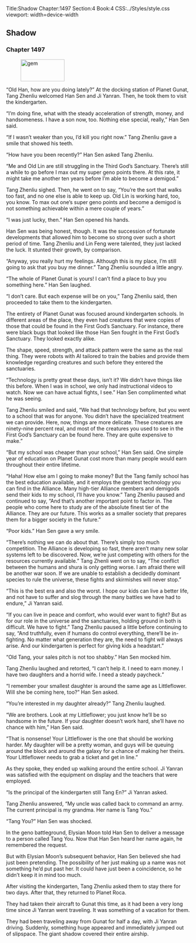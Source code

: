 Title:Shadow 
Chapter:1497 
Section:4 
Book:4 
CSS:../Styles/style.css 
viewport: width=device-width
  
## Shadow
### Chapter 1497 
<figure>
	<img src="../Images/gem.gif" alt="gem" id="gem" width="120" height="60" />
</figure>
  

  
  “Old Han, how are you doing lately?” At the docking station of Planet Gunat, Tang Zhenliu welcomed Han Sen and Ji Yanran. Then, he took them to visit the kindergarten.

“I’m doing fine, what with the steady acceleration of strength, money, and handsomeness. I have a son now, too. Nothing else special, really,” Han Sen said.

“If I wasn’t weaker than you, I’d kill you right now.” Tang Zhenliu gave a smile that showed his teeth.

“How have you been recently?” Han Sen asked Tang Zhenliu.

“Me and Old Lin are still struggling in the Third God’s Sanctuary. There’s still a while to go before I max out my super geno points there. At this rate, it might take me another ten years before I’m able to become a demigod.”

Tang Zhenliu sighed. Then, he went on to say, “You’re the sort that walks too fast, and no one else is able to keep up. Old Lin is working hard, too, you know. To max out one’s super geno points and become a demigod is not something achievable within a mere couple of years.”

“I was just lucky, then.” Han Sen opened his hands.

Han Sen was being honest, though. It was the succession of fortunate developments that allowed him to become so strong over such a short period of time. Tang Zhenliu and Lin Feng were talented, they just lacked the luck. It stunted their growth, by comparison.

“Anyway, you really hurt my feelings. Although this is my place, I’m still going to ask that you buy me dinner.” Tang Zhenliu sounded a little angry.

“The whole of Planet Gunat is yours! I can’t find a place to buy you something here.” Han Sen laughed.

“I don’t care. But each expense will be on you,” Tang Zhenliu said, then proceeded to take them to the kindergarten.

The entirety of Planet Gunat was focused around kindergarten schools. In different areas of the place, they even had creatures that were copies of those that could be found in the First God’s Sanctuary. For instance, there were black bugs that looked like those Han Sen fought in the First God’s Sanctuary. They looked exactly alike.

The shape, speed, strength, and attack pattern were the same as the real thing. They were robots with AI tailored to train the babies and provide them knowledge regarding creatures and such before they entered the sanctuaries.

“Technology is pretty great these days, isn’t it? We didn’t have things like this before. When I was in school, we only had instructional videos to watch. Now we can have actual fights, I see.” Han Sen complimented what he was seeing.

Tang Zhenliu smiled and said, “We had that technology before, but you went to a school that was for anyone. You didn’t have the specialized treatment we can provide. Here, now, things are more delicate. These creatures are ninety-nine percent real, and most of the creatures you used to see in the First God’s Sanctuary can be found here. They are quite expensive to make.”

“But my school was cheaper than your school,” Han Sen said. One simple year of education on Planet Gunat cost more than many people would earn throughout their entire lifetime.

“Haha! How else am I going to make money? But the Tang family school has the best education available, and it employs the greatest technology you can find in the Alliance. Many high-tier Alliance members and demigods send their kids to my school, I’ll have you know.” Tang Zhenliu paused and continued to say, “And that’s another important point to factor in. The people who come here to study are of the absolute finest tier of the Alliance. They are our future. This works as a smaller society that prepares them for a bigger society in the future.”

“Poor kids.” Han Sen gave a wry smile.

“There’s nothing we can do about that. There’s simply too much competition. The Alliance is developing so fast, there aren’t many new solar systems left to be discovered. Now, we’re just competing with others for the resources currently available.” Tang Zhenli went on to say, “The conflict between the humans and shura is only getting worse. I am afraid there will be another war soon. If we are unable to establish a decidedly dominant species to rule the universe, these fights and skirmishes will never stop.”

“This is the best era and also the worst. I hope our kids can live a better life, and not have to suffer and slog through the many battles we have had to endure,” Ji Yanran said.

“If you can live in peace and comfort, who would ever want to fight? But as for our role in the universe and the sanctuaries, holding ground in both is difficult. We have to fight.” Tang Zhenliu paused a little before continuing to say, “And truthfully, even if humans do control everything, there’ll be in-fighting. No matter what generation they are, the need to fight will always arise. And our kindergarten is perfect for giving kids a headstart.”

“Old Tang, your sales pitch is not too shabby.” Han Sen mocked him.

Tang Zhenliu laughed and retorted, “I can’t help it. I need to earn money. I have two daughters and a horrid wife. I need a steady paycheck.”

“I remember your smallest daughter is around the same age as Littleflower. Will she be coming here, too?” Han Sen asked.

“You’re interested in my daughter already?” Tang Zhenliu laughed.

“We are brothers. Look at my Littleflower; you just know he’ll be so handsome in the future. If your daughter doesn’t work hard, she’ll have no chance with him,” Han Sen said.

“That is nonsense! Your Littleflower is the one that should be working harder. My daughter will be a pretty woman, and guys will be queuing around the block and around the galaxy for a chance of making her theirs. Your Littleflower needs to grab a ticket and get in line.”

As they spoke, they ended up walking around the entire school. Ji Yanran was satisfied with the equipment on display and the teachers that were employed.

“Is the principal of the kindergarten still Tang En?” Ji Yanran asked.

Tang Zhenliu answered, “My uncle was called back to command an army. The current principal is my grandma. Her name is Tang You.”

“Tang You?” Han Sen was shocked.

In the geno battleground, Elysian Moon told Han Sen to deliver a message to a person called Tang You. Now that Han Sen heard her name again, he remembered the request.

But with Elysian Moon’s subsequent behavior, Han Sen believed she had just been pretending. The possibility of her just making up a name was not something he’d put past her. It could have just been a coincidence, so he didn’t keep it in mind too much.

After visiting the kindergarten, Tang Zhenliu asked them to stay there for two days. After that, they returned to Planet Roca.

They had taken their aircraft to Gunat this time, as it had been a very long time since Ji Yanran went traveling. It was something of a vacation for them.

They had been traveling away from Gunat for half a day, with Ji Yanran driving. Suddenly, something huge appeared and immediately jumped out of slipspace. The giant shadow covered their entire airship.
